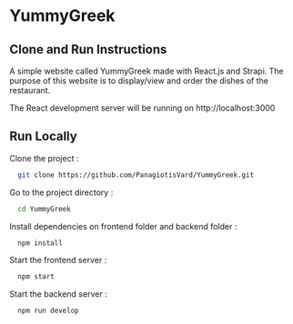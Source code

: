 
# YummyGreek

## Clone and Run Instructions

A simple website called YummyGreek made with React.js and Strapi.
The purpose of this website is to display/view and order the dishes of the restaurant.

The React development server will be running on http://localhost:3000 


## Run Locally

Clone the project :

```bash
  git clone https://github.com/PanagiotisVard/YummyGreek.git
```

Go to the project directory :

```bash
  cd YummyGreek
```

Install dependencies on frontend folder and backend folder :

```bash
  npm install
```

Start the frontend server :

```bash
  npm start
```

Start the backend server :

```bash
  npm run develop
```

